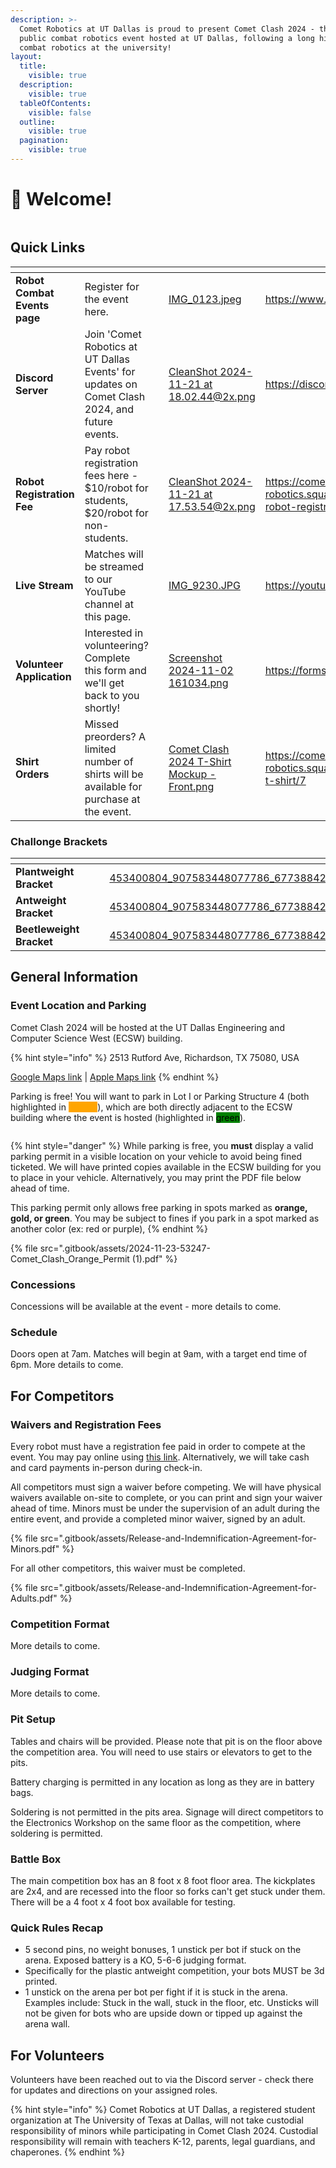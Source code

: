 ```yaml
---
description: >-
  Comet Robotics at UT Dallas is proud to present Comet Clash 2024 - the first
  public combat robotics event hosted at UT Dallas, following a long history of
  combat robotics at the university!
layout:
  title:
    visible: true
  description:
    visible: true
  tableOfContents:
    visible: false
  outline:
    visible: true
  pagination:
    visible: true
---
```


# 👋 Welcome!

<figure><img src=".gitbook/assets/comet_clash_banner.png" alt=""><figcaption></figcaption></figure>

## Quick Links

<table data-view="cards" data-full-width="true"><thead><tr><th></th><th></th><th></th><th data-hidden data-card-cover data-type="files"></th><th data-hidden data-card-target data-type="content-ref"></th></tr></thead><tbody><tr><td><strong>Robot Combat Events page</strong></td><td>Register for the event here.</td><td></td><td><a href=".gitbook/assets/IMG_0123.jpeg">IMG_0123.jpeg</a></td><td><a href="https://www.robotcombatevents.com/events/2501">https://www.robotcombatevents.com/events/2501</a></td></tr><tr><td><strong>Discord Server</strong></td><td>Join 'Comet Robotics at UT Dallas Events' for updates on Comet Clash 2024, and future events.</td><td></td><td><a href=".gitbook/assets/CleanShot 2024-11-21 at 18.02.44@2x.png">CleanShot 2024-11-21 at 18.02.44@2x.png</a></td><td><a href="https://discord.gg/QjEgWSvuQV">https://discord.gg/QjEgWSvuQV</a></td></tr><tr><td><strong>Robot Registration Fee</strong></td><td>Pay robot registration fees here - $10/robot for students, $20/robot for non-students.</td><td></td><td><a href=".gitbook/assets/CleanShot 2024-11-21 at 17.53.54@2x.png">CleanShot 2024-11-21 at 17.53.54@2x.png</a></td><td><a href="https://comet-robotics.square.site/product/comet-clash-2024-robot-registration-fee/8">https://comet-robotics.square.site/product/comet-clash-2024-robot-registration-fee/8</a></td></tr><tr><td><strong>Live Stream</strong></td><td>Matches will be streamed to our YouTube channel at this page.</td><td></td><td><a href=".gitbook/assets/IMG_9230.JPG">IMG_9230.JPG</a></td><td><a href="https://youtube.com/live/NTgX-pgiQPU">https://youtube.com/live/NTgX-pgiQPU</a></td></tr><tr><td><strong>Volunteer Application</strong></td><td>Interested in volunteering? Complete this form and we'll get back to you shortly!</td><td></td><td><a href=".gitbook/assets/Screenshot 2024-11-02 161034.png">Screenshot 2024-11-02 161034.png</a></td><td><a href="https://forms.gle/gjj8Sbr8J9DgzW7J8">https://forms.gle/gjj8Sbr8J9DgzW7J8</a></td></tr><tr><td><strong>Shirt Orders</strong></td><td>Missed preorders? A limited number of shirts will be available for purchase at the event.</td><td></td><td><a href=".gitbook/assets/Comet Clash 2024 T-Shirt Mockup - Front.png">Comet Clash 2024 T-Shirt Mockup - Front.png</a></td><td><a href="https://comet-robotics.square.site/product/comet-clash-2024-t-shirt/7">https://comet-robotics.square.site/product/comet-clash-2024-t-shirt/7</a></td></tr></tbody></table>

### Challonge Brackets

<table data-view="cards"><thead><tr><th></th><th></th><th></th><th data-hidden data-card-cover data-type="files"></th><th data-hidden data-card-target data-type="content-ref"></th></tr></thead><tbody><tr><td><strong>Plantweight Bracket</strong></td><td></td><td></td><td><a href=".gitbook/assets/453400804_907583448077786_6773884224343523008_n.jpg">453400804_907583448077786_6773884224343523008_n.jpg</a></td><td><a href="https://challonge.com/P1LBCR">https://challonge.com/P1LBCR</a></td></tr><tr><td><strong>Antweight Bracket</strong></td><td></td><td></td><td><a href=".gitbook/assets/453400804_907583448077786_6773884224343523008_n.jpg">453400804_907583448077786_6773884224343523008_n.jpg</a></td><td><a href="https://challonge.com/1LBCR">https://challonge.com/1LBCR</a></td></tr><tr><td><strong>Beetleweight Bracket</strong></td><td></td><td></td><td><a href=".gitbook/assets/453400804_907583448077786_6773884224343523008_n.jpg">453400804_907583448077786_6773884224343523008_n.jpg</a></td><td><a href="https://challonge.com/3LBCR">https://challonge.com/3LBCR</a></td></tr></tbody></table>

## General Information

### Event Location and Parking

Comet Clash 2024 will be hosted at the UT Dallas Engineering and Computer Science West (ECSW) building.&#x20;

{% hint style="info" %}
2513 Rutford Ave, Richardson, TX 75080, USA

[Google Maps link](https://g.co/kgs/Hs4rZbD) | [Apple Maps link](https://maps.apple.com/?address=2513%20Rutford%20Ave,%20Richardson,%20TX%20%2075080,%20United%20States\&ll=32.985910,-96.751197\&q=2513%20Rutford%20Ave)
{% endhint %}

Parking is free! You will want to park in Lot I or Parking Structure 4 (both highlighted in <mark style="color:orange;background-color:orange;">orange</mark>), which are both directly adjacent to the ECSW building where the event is hosted (highlighted in <mark style="background-color:green;">green</mark>).&#x20;

<figure><img src=".gitbook/assets/Parking locations.png" alt=""><figcaption></figcaption></figure>

{% hint style="danger" %}
While parking is free, you **must** display a valid parking permit in a visible location on your vehicle to avoid being fined ticketed. We will have printed copies available in the ECSW building for you to place in your vehicle. Alternatively, you may print the PDF file below ahead of time.

This parking permit only allows free parking in spots marked as **orange, gold, or green**. You may be subject to fines if you park in a spot marked as another color (ex: red or purple),&#x20;
{% endhint %}

{% file src=".gitbook/assets/2024-11-23-53247-Comet_Clash_Orange_Permit (1).pdf" %}

### Concessions

Concessions will be available at the event - more details to come.

### Schedule

Doors open at 7am. Matches will begin at 9am, with a target end time of 6pm. More details to come.



## For Competitors

### Waivers and Registration Fees

Every robot must have a registration fee paid in order to compete at the event. You may pay online using [this link](https://comet-robotics.square.site/product/comet-clash-2024-robot-registration-fee/8?cs=true\&cst=popular). Alternatively, we will take cash and card payments in-person during check-in.

All competitors must sign a waiver before competing. We will have physical waivers available on-site to complete, or you can print and sign your waiver ahead of time. Minors must be under the supervision of an adult during the entire event, and provide a completed minor waiver, signed by an adult.

{% file src=".gitbook/assets/Release-and-Indemnification-Agreement-for-Minors.pdf" %}

For all other competitors, this waiver must be completed.

{% file src=".gitbook/assets/Release-and-Indemnification-Agreement-for-Adults.pdf" %}

### Competition Format

More details to come.

### Judging Format&#x20;

More details to come.

### Pit Setup

Tables and chairs will be provided. Please note that pit is on the floor above the competition area. You will need to use stairs or elevators to get to the pits.

Battery charging is permitted in any location as long as they are in battery bags.

Soldering is not permitted in the pits area. Signage will direct competitors to the Electronics Workshop on the same floor as the competition, where soldering is permitted.

### Battle Box

The main competition box has an 8 foot x 8 foot floor area. The kickplates are 2x4, and are recessed into the floor so forks can't get stuck under them. There will be a 4 foot x 4 foot box available for testing.

### Quick Rules Recap

* 5 second pins, no weight bonuses, 1 unstick per bot if stuck on the arena. Exposed battery is a KO, 5-6-6 judging format.
* Specifically for the plastic antweight competition, your bots MUST be 3d printed.
* 1 unstick on the arena per bot per fight if it is stuck in the arena. Examples include: Stuck in the wall, stuck in the floor, etc. Unsticks will not be given for bots who are upside down or tipped up against the arena wall.

## For Volunteers

Volunteers have been reached out to via the Discord server - check there for updates and directions on your assigned roles.&#x20;

{% hint style="info" %}
Comet Robotics at UT Dallas, a registered student organization at The University of Texas at Dallas, will not take custodial responsibility of minors while participating in Comet Clash 2024. Custodial responsibility will remain with teachers K-12, parents, legal guardians, and chaperones.
{% endhint %}
